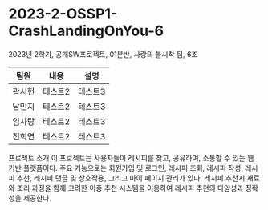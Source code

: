 # 2023-2-OSSP1-CrashLandingOnYou-6
2023년 2학기, 공개SW프로젝트, 01분반, 사랑의 불시착 팀, 6조


|팀원|내용|설명|
|------|---|---|
|곽시헌|테스트2|테스트3|
|남민지|테스트2|테스트3|
|임사랑|테스트2|테스트3|
|전희연|테스트2|테스트3|


프로젝트 소개
이 프로젝트는 사용자들이 레시피를 찾고, 공유하며, 소통할 수 있는 웹 기반 플랫폼이다. 주요 기능으로는 회원가입 및 로그인, 레시피 조회, 레시피 작성, 레시피 추천, 레시피 댓글 및 상호작용, 그리고 마이 페이지 관리가 있다. 레시피 추천시 재료와 조리 과정을 함께 고려한 이중 추천 시스템을 이용하여 레시피 추천의 다양성과 정확성을 제공한다.
